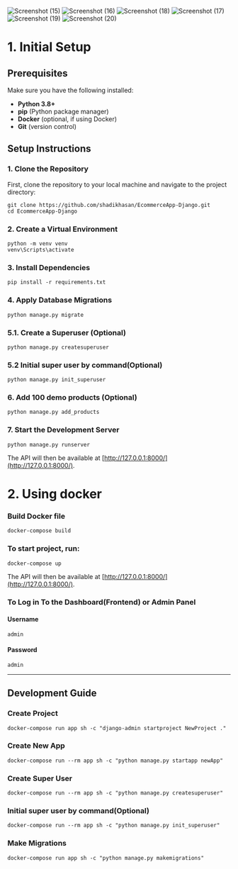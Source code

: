 ![Screenshot (15)](https://github.com/user-attachments/assets/964e6aac-b0e9-4a66-9d31-119f45ee6f13)
![Screenshot (16)](https://github.com/user-attachments/assets/b406c07a-d06b-4408-a8ac-38a948def759)
![Screenshot (18)](https://github.com/user-attachments/assets/ac1c1ec9-0d23-4858-9fc8-069b578f6d4a)
![Screenshot (17)](https://github.com/user-attachments/assets/b2000af3-56c1-43f8-a2bd-91b075f1740d)
![Screenshot (19)](https://github.com/user-attachments/assets/16b0d049-b438-4161-97f5-e4c764a715e5)
![Screenshot (20)](https://github.com/user-attachments/assets/9c2723e9-e9d1-40ea-87a1-dbc0a8f48730)

# 1. Initial Setup

## Prerequisites

Make sure you have the following installed:

- **Python 3.8+**
- **pip** (Python package manager)
- **Docker** (optional, if using Docker)
- **Git** (version control)

## Setup Instructions

### 1. Clone the Repository

First, clone the repository to your local machine and navigate to the project directory:

```
git clone https://github.com/shadikhasan/EcommerceApp-Django.git
cd EcommerceApp-Django
```

### 2. Create a Virtual Environment

```
python -m venv venv
venv\Scripts\activate
```

### 3. Install Dependencies

```
pip install -r requirements.txt
```

### 4. Apply Database Migrations

```
python manage.py migrate
```

### 5.1. Create a Superuser (Optional)

```
python manage.py createsuperuser
```

### 5.2 Initial super user by command(Optional)

```
python manage.py init_superuser
```

### 6. Add 100 demo products (Optional)

```
python manage.py add_products
```

### 7. Start the Development Server

```
python manage.py runserver
```

The API will then be available at [http://127.0.0.1:8000/](http://127.0.0.1:8000/).

# 2. Using docker

### Build Docker file

```
docker-compose build
```

### To start project, run:

```
docker-compose up
```

The API will then be available at [http://127.0.0.1:8000/](http://127.0.0.1:8000/).

### To Log in To the Dashboard(Frontend) or Admin Panel

#### Username

```
admin
```

#### Password

```
admin
```

---

## Development Guide

### Create Project

```
docker-compose run app sh -c "django-admin startproject NewProject ."
```

### Create New App

```
docker-compose run --rm app sh -c "python manage.py startapp newApp"
```

### Create Super User

```
docker-compose run --rm app sh -c "python manage.py createsuperuser"
```

### Initial super user by command(Optional)

```
docker-compose run --rm app sh -c "python manage.py init_superuser"
```

### Make Migrations

```
docker-compose run app sh -c "python manage.py makemigrations"
```
